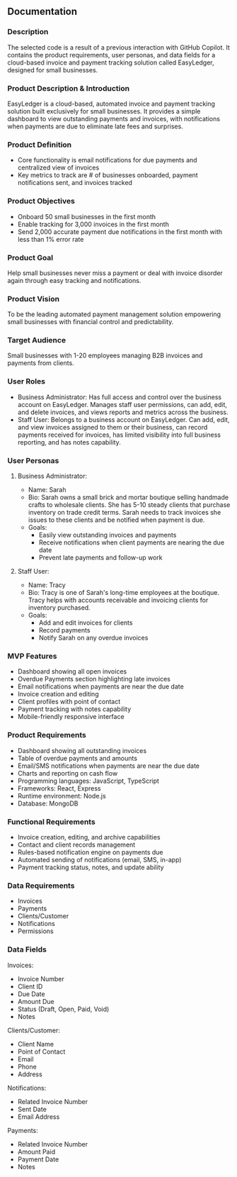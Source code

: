 ## Documentation

### Description

The selected code is a result of a previous interaction with GitHub Copilot. It contains the product requirements, user personas, and data fields for a cloud-based invoice and payment tracking solution called EasyLedger, designed for small businesses.

### Product Description & Introduction

EasyLedger is a cloud-based, automated invoice and payment tracking solution built exclusively for small businesses. It provides a simple dashboard to view outstanding payments and invoices, with notifications when payments are due to eliminate late fees and surprises.

### Product Definition

- Core functionality is email notifications for due payments and centralized view of invoices
- Key metrics to track are # of businesses onboarded, payment notifications sent, and invoices tracked

### Product Objectives

- Onboard 50 small businesses in the first month
- Enable tracking for 3,000 invoices in the first month
- Send 2,000 accurate payment due notifications in the first month with less than 1% error rate

### Product Goal

Help small businesses never miss a payment or deal with invoice disorder again through easy tracking and notifications.

### Product Vision

To be the leading automated payment management solution empowering small businesses with financial control and predictability.

### Target Audience

Small businesses with 1-20 employees managing B2B invoices and payments from clients.

### User Roles

- Business Administrator: Has full access and control over the business account on EasyLedger. Manages staff user permissions, can add, edit, and delete invoices, and views reports and metrics across the business.
- Staff User: Belongs to a business account on EasyLedger. Can add, edit, and view invoices assigned to them or their business, can record payments received for invoices, has limited visibility into full business reporting, and has notes capability.

### User Personas

1. Business Administrator:

   - Name: Sarah
   - Bio: Sarah owns a small brick and mortar boutique selling handmade crafts to wholesale clients. She has 5-10 steady clients that purchase inventory on trade credit terms. Sarah needs to track invoices she issues to these clients and be notified when payment is due.
   - Goals:
     - Easily view outstanding invoices and payments
     - Receive notifications when client payments are nearing the due date
     - Prevent late payments and follow-up work

2. Staff User:
   - Name: Tracy
   - Bio: Tracy is one of Sarah's long-time employees at the boutique. Tracy helps with accounts receivable and invoicing clients for inventory purchased.
   - Goals:
     - Add and edit invoices for clients
     - Record payments
     - Notify Sarah on any overdue invoices

### MVP Features

- Dashboard showing all open invoices
- Overdue Payments section highlighting late invoices
- Email notifications when payments are near the due date
- Invoice creation and editing
- Client profiles with point of contact
- Payment tracking with notes capability
- Mobile-friendly responsive interface

### Product Requirements

- Dashboard showing all outstanding invoices
- Table of overdue payments and amounts
- Email/SMS notifications when payments are near the due date
- Charts and reporting on cash flow
- Programming languages: JavaScript, TypeScript
- Frameworks: React, Express
- Runtime environment: Node.js
- Database: MongoDB

### Functional Requirements

- Invoice creation, editing, and archive capabilities
- Contact and client records management
- Rules-based notification engine on payments due
- Automated sending of notifications (email, SMS, in-app)
- Payment tracking status, notes, and update ability

### Data Requirements

- Invoices
- Payments
- Clients/Customer
- Notifications
- Permissions

### Data Fields

Invoices:

- Invoice Number
- Client ID
- Due Date
- Amount Due
- Status (Draft, Open, Paid, Void)
- Notes

Clients/Customer:

- Client Name
- Point of Contact
- Email
- Phone
- Address

Notifications:

- Related Invoice Number
- Sent Date
- Email Address

Payments:

- Related Invoice Number
- Amount Paid
- Payment Date
- Notes
